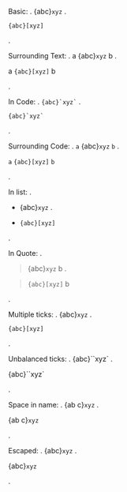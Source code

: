 Basic:
.
{abc}`xyz`
.
<p><code class="myst-role">{abc}[xyz]</code></p>
.

Surrounding Text:
.
a {abc}`xyz` b
.
<p>a <code class="myst-role">{abc}[xyz]</code> b</p>
.

In Code:
.
`` {abc}`xyz` ``
.
<p><code>{abc}`xyz`</code></p>
.


Surrounding Code:
.
`a` {abc}`xyz` `b`
.
<p><code>a</code> <code class="myst-role">{abc}[xyz]</code> <code>b</code></p>
.

In list:
.
- {abc}`xyz`
.
<ul>
<li><code class="myst-role">{abc}[xyz]</code></li>
</ul>
.

In Quote:
.
> {abc}`xyz` b
.
<blockquote>
<p><code class="myst-role">{abc}[xyz]</code> b</p>
</blockquote>
.

Multiple ticks:
.
{abc}``xyz``
.
<p><code class="myst-role">{abc}[xyz]</code></p>
.

Unbalanced ticks:
.
{abc}``xyz`
.
<p>{abc}``xyz`</p>
.

Space in name:
.
{ab c}`xyz`
.
<p>{ab c}<code>xyz</code></p>
.

Escaped:
.
\{abc}`xyz`
.
<p>{abc}<code>xyz</code></p>
.
